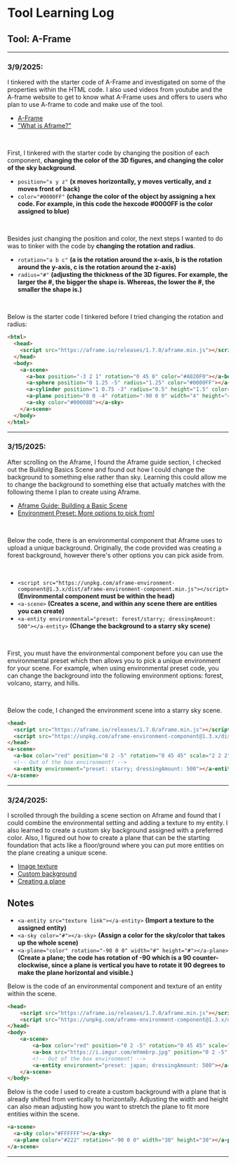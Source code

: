# Tool Learning Log

## Tool: A-Frame

---

### 3/9/2025:
I tinkered with the starter code of A-Frame and investigated on some of the properties within the HTML code. I also used videos from youtube and the A-frame website to get to know what A-Frame uses and offers to users who plan to use A-frame to code and make use of the tool.

* [A-Frame](https://aframe.io/docs/1.7.0/introduction/)
* ["What is Aframe?"](https://www.youtube.com/watch?v=ktjMCanKNLk)

<br>

First, I tinkered with the starter code by changing the position of each component, **changing the color of the 3D figures, and changing the color of the sky background**.
  * ``position="x y z"`` **(x moves horizontally, y moves vertically, and z moves front of back)**
  * ``color="#0000FF"`` **(change the color of the object by assigning a hex code. For example, in this code the hexcode #0000FF is the color assigned to blue)**

<br>

Besides just changing the position and color, the next steps I wanted to do was to tinker with the code by **changing the rotation and radius**.
  * ``rotation="a b c"`` **(a is the rotation around the x-axis, b is the rotation around the y-axis, c is the rotation around the z-axis)**
  * ``radius="#"`` **(adjusting the thickness of the 3D figures. For example, the larger the #, the bigger the shape is. Whereas, the lower the #, the smaller the shape is.)**

<br>

Below is the starter code I tinkered before I tried changing the rotation and radius:

```HTML
<html>
  <head>
    <script src="https://aframe.io/releases/1.7.0/aframe.min.js"></script>
  </head>
  <body>
    <a-scene>
      <a-box position="-3 2 1" rotation="0 45 0" color="#A020F0"></a-box>
      <a-sphere position="0 1.25 -5" radius="1.25" color="#0000FF"></a-sphere>
      <a-cylinder position="1 0.75 -3" radius="0.5" height="1.5" color="#00FF00"></a-cylinder>
      <a-plane position="0 0 -4" rotation="-90 0 0" width="4" height="4" color="#7BC8A4"></a-plane>
      <a-sky color="#00008B"></a-sky>
    </a-scene>
  </body>
</html>
```
<hr>

### 3/15/2025:
After scrolling on the Aframe, I found the Aframe guide section, I checked out the Building Basics Scene and found out how I could change the background to something else rather than sky. Learning this could allow me to change the background to something else that actually matches with the following theme I plan to create using Aframe.

* [Aframe Guide: Building a Basic Scene](https://aframe.io/docs/1.7.0/guides/building-a-basic-scene.html)
* [Environment Preset: More options to pick from!](https://supermedium.com/aframe-environment-component/#)

<br>

Below the code, there is an environmental component that Aframe uses to upload a unique background. Originally, the code provided was creating a forest background, however there's other options you can pick aside from.

<br>

  * ``<script src="https://unpkg.com/aframe-environment-component@1.3.x/dist/aframe-environment-component.min.js"></script>`` **(Environmental component must be within the head)**
  * ``<a-scene>`` **(Creates a scene, and within any scene there are entities you can create)**
  * ``<a-entity environmental="preset: forest/starry; dressingAmount: 500"></a-entity>`` **(Change the background to a starry sky scene)**

<br>

First, you must have the environmental component before you can use the environmental preset which then allows you to pick a unique environment for your scene. For example, when using environmental preset code, you can change the background into the following environment options: forest, volcano, starry, and hills.

<br>

Below the code, I changed the environment scene into a starry sky scene.
```HTML
<head>
  <script src="https://aframe.io/releases/1.7.0/aframe.min.js"></script>
  <script src="https://unpkg.com/aframe-environment-component@1.3.x/dist/aframe-environment-component.min.js"></script>
</head>
<a-scene>
  <a-box color="red" position="0 2 -5" rotation="0 45 45" scale="2 2 2"></a-box>
  <!-- Out of the box environment! -->
  <a-entity environment="preset: starry; dressingAmount: 500"></a-entity>
</a-scene>
```
<hr>

### 3/24/2025:
I scrolled through the building a scene section on Aframe and found that I could combine the environmental setting and adding a texture to my entity. I also learned to create a custom sky background assigned with a preferred color. Also, I figured out how to create a plane that can be the starting foundation that acts like a floor/ground where you can put more entities on the plane creating a unique scene.

* [Image texture](https://aframe.io/docs/1.7.0/guides/building-a-basic-scene.html)
* [Custom background](https://aframe.io/docs/1.7.0/guides/building-a-basic-scene.html)
* [Creating a plane](https://aframe.io/docs/1.7.0/guides/building-a-basic-scene.html)

## Notes

* ``<a-entity src="texture link"></a-entity>`` **(Import a texture to the assigned entity)**
* ``<a-sky color="#"></a-sky>`` **(Assign a color for the sky/color that takes up the whole scene)**
* ``<a-plane="color" rotation="-90 0 0" width="#" height="#"></a-plane>`` **(Create a plane; the code has rotation of -90 which is a 90 counter-clockwise, since a plane is vertical you have to rotate it 90 degrees to make the plane horizontal and visible.)**

Below is the code of an environmental component and texture of an entity within the scene.

```HTML
<head>
    <script src="https://aframe.io/releases/1.7.0/aframe.min.js"></script>
    <script src="https://unpkg.com/aframe-environment-component@1.3.x/dist/aframe-environment-component.min.js"></script>
</head>
<body>
    <a-scene>
        <a-box color="red" position="0 2 -5" rotation="0 45 45" scale="2 2 2"></a-box>
        <a-box src="https://i.imgur.com/mYmmbrp.jpg" position="0 2 -5" rotation="0 45 45" scale="2 2 2"></a-box>
        <!-- Out of the box environment! -->
        <a-entity environment="preset: japan; dressingAmount: 500"></a-entity>
    </a-scene>
</body>
```

Below is the code I used to create a custom background with a plane that is already shifted from vertically to horizontally. Adjusting the width and height can also mean adjusting how you want to stretch the plane to fit more entities within the scene.

```HTML
<a-scene>
  <a-sky color="#FFFFFF"></a-sky>
  <a-plane color="#222" rotation="-90 0 0" width="30" height="30"></a-plane>
</a-scene>
```

<hr>














<!--
* Links you used today (websites, videos, etc)
* Things you tried, progress you made, etc
* Challenges, a-ha moments, etc
* Questions you still have
* What you're going to try next
-->
